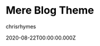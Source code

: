 ---
layout: JamstackTheme
title: Mere Blog Theme
github: https://github.com/chrisrhymes/mere-blog-theme
demo: https://www.csrhymes.com/mere-blog-theme/
author: chrisrhymes
date: 2020-08-22T00:00:00.000Z
ssg: Jekyll
css:
  - Bulma
archetype:
  - Blog
description: >-
  Mere is a minimal and simple blog theme, and nothing more, for use with Jekyll
  and GitHub Pages.
stale: false
---